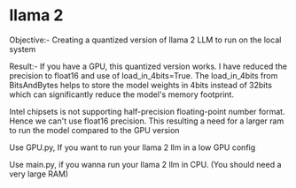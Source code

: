 # llama 2

Objective:- Creating a quantized version of llama 2 LLM to run on the local system 

Result:- If you have a GPU, this quantized version works. I have reduced the precision to float16 and use of load_in_4bits=True. The load_in_4bits from BitsAndBytes helps to store the model weights in 4bits instead of 32bits which can significantly reduce the model's memory footprint. 


Intel chipsets is not supporting half-precision floating-point number format. Hence we can't use float16 precision. This resulting a need for a larger ram to run the model compared to the GPU version

Use GPU.py, If you want to run your llama 2 llm in a low GPU config

Use main.py, if you wanna run your llama 2 llm in CPU. (You should need a very large RAM)
